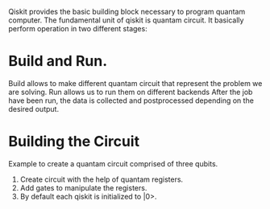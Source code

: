 Qiskit provides the basic building block necessary to program quantam computer. The fundamental unit of qiskit is quantam circuit. It basically perform operation
in two different stages: 
# Build and Run. 
Build allows to make different quantam circuit that represent the problem we are solving. 
Run allows us to run them on different backends
After the job have been run, the data is collected and postprocessed depending on the desired output.
# Building the Circuit
Example to create a quantam circuit comprised of three qubits.
1. Create circuit with the help of quantam registers.
2. Add gates to manipulate the registers.
3. By default each qiskit is initialized to |0>.
